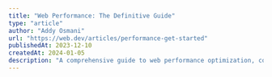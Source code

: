 ```yaml
---
title: "Web Performance: The Definitive Guide"
type: "article"
author: "Addy Osmani"
url: "https://web.dev/articles/performance-get-started"
publishedAt: 2023-12-10
createdAt: 2024-01-05
description: "A comprehensive guide to web performance optimization, covering Core Web Vitals, optimization techniques, and measurement tools"
---
```

